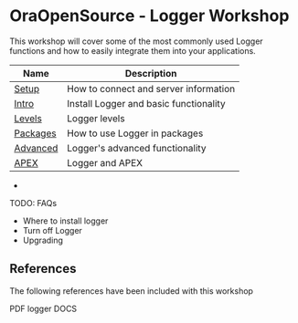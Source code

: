 # OraOpenSource - Logger Workshop

This workshop will cover some of the most commonly used Logger functions and how to easily integrate them into your applications.


Name  | Description
--- | ---
[Setup](setup.md) | How to connect and server information
[Intro](intro.md) | Install Logger and basic functionality
[Levels](levels.md) | Logger levels
[Packages](packages.md) | How to use Logger in packages
[Advanced](advanced.md) | Logger's advanced functionality
[APEX](apex.md) | Logger and APEX

-
TODO: FAQs
- Where to install logger
- Turn off Logger
- Upgrading

## References
The following references have been included with this workshop

PDF logger DOCS
